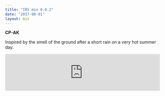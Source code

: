 ```yaml
---
title: "IRS mix 0.0.2"
date: "2017-08-01"
layout: mix
---
```

__CP-AK__    

Inspired by the smell of the ground after a short rain on a very hot summer day.

<iframe width="100%" height="120" src="https://www.mixcloud.com/widget/iframe/?feed=%2Fcp-ak%2Fwater-inspired-rain%2F" frameborder="0" ></iframe>
